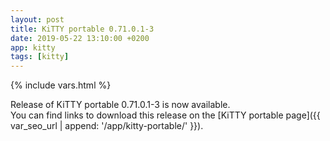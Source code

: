 ```yaml
---
layout: post
title: KiTTY portable 0.71.0.1-3
date: 2019-05-22 13:10:00 +0200
app: kitty
tags: [kitty]
---
```

{% include vars.html %}

Release of KiTTY portable 0.71.0.1-3 is now available.<br />
You can find links to download this release on the [KiTTY portable page]({{ var_seo_url | append: '/app/kitty-portable/' }}).